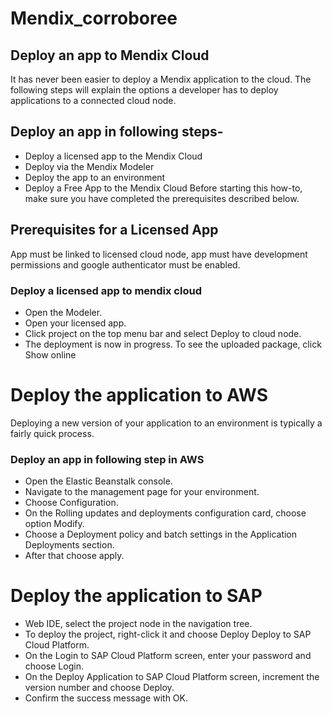 # Mendix_corroboree
## Deploy an app to Mendix Cloud
It has never been easier to deploy a Mendix application to the cloud. The following steps will explain the options a developer has to deploy applications to a connected cloud node.

## Deploy an app in following steps-
* Deploy a licensed app to the Mendix Cloud
* Deploy via the Mendix Modeler
* Deploy the app to an environment
* Deploy a Free App to the Mendix Cloud
Before starting this how-to, make sure you have completed the prerequisites described below.

## Prerequisites for a Licensed App
App must be linked to licensed cloud node, app must have development permissions and google authenticator must be enabled.

### Deploy a licensed app to mendix cloud
* Open the Modeler.
* Open your licensed app.
* Click project on the top menu bar and select Deploy to cloud node.
* The deployment is now in progress. To see the uploaded package, click Show online

# Deploy the application to AWS

Deploying a new version of your application to an environment is typically a fairly quick process. 
### Deploy an app in following step in AWS

* Open the Elastic Beanstalk console.
* Navigate to the management page for your environment.
* Choose Configuration.
* On the Rolling updates and deployments configuration card, choose option Modify.
* Choose a Deployment policy and batch settings in the Application Deployments section.
* After that choose apply.

# Deploy the application to SAP

* Web IDE, select the project node in the navigation tree.
* To deploy the project, right-click it and choose Deploy  Deploy to SAP Cloud Platform.
* On the Login to SAP Cloud Platform screen, enter your password and choose Login.
* On the Deploy Application to SAP Cloud Platform screen, increment the version number and choose Deploy.
* Confirm the success message with OK.
